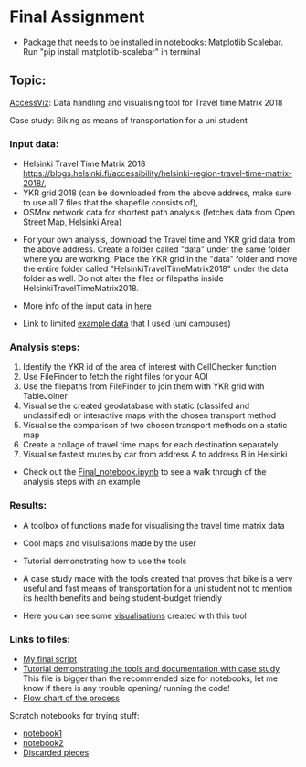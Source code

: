 # Final Assignment

* Package that needs to be installed in notebooks: Matplotlib Scalebar. Run "pip install matplotlib-scalebar" in terminal

## Topic: 
[AccessViz](https://automating-gis-processes.github.io/site/lessons/FA/final-assignment.html#accessviz): Data handling and visualising tool for Travel time Matrix 2018

Case study: Biking as means of transportation for a uni student 

### Input data: 
- Helsinki Travel Time Matrix 2018 https://blogs.helsinki.fi/accessibility/helsinki-region-travel-time-matrix-2018/, 
- YKR grid 2018 (can be downloaded from the above address, make sure to use all 7 files that the shapefile consists of), 
- OSMnx network data for shortest path analysis (fetches data from Open Street Map, Helsinki Area)

* For your own analysis, download the Travel time and YKR grid data from the above address. Create a folder called "data" under the same folder where you are working. Place the YKR grid in the "data" folder and move the entire folder called "HelsinkiTravelTimeMatrix2018" under the data folder as well. Do not alter the files or filepaths inside HelsinkiTravelTimeMatrix2018.

* More info of the input data in [here](Final_notebook.ipynb)

* Link to limited [example data](data) that I used (uni campuses) 

### Analysis steps: 
1. Identify the YKR id of the area of interest with CellChecker function
2. Use FileFinder to fetch the right files for your AOI
3. Use the filepaths from  FileFinder to join them with YKR grid with TableJoiner
4. Visualise the created geodatabase with static (classifed and unclassified) or interactive maps with the chosen transport method
5. Visualise the comparison of two chosen transport methods on a static map
6. Create a collage of travel time maps for each destination separately
7. Visualise fastest routes by car from address A to address B in Helsinki

* Check out the [Final_notebook.ipynb](Final_notebook.ipynb) to see a walk through of the analysis steps with an example



### Results:
- A toolbox of functions made for visualising the travel time  matrix data
- Cool maps and visulisations made by the user 
- Tutorial demonstrating how to use the tools 
- A case study made with the tools created that proves that bike is a very useful and fast means of transportation for a uni student not to mention its health benefits and being student-budget friendly

- Here you can see some [visualisations](outputs) created  with this tool 

### Links to files:
- [My final script](Final_assignment.py)
- [Tutorial demonstrating the tools and documentation with case study](Final_notebook.ipynb) This file is bigger than the recommended size for notebooks, let me know if there is any trouble opening/ running the code!
- [Flow chart of the process](Flow_chart.png)


Scratch notebooks for trying stuff: 
- [notebook1](Final.ipynb)
- [notebook2](OSMNX.ipynb)
- [Discarded pieces](discarded_pieces.ipynb)

